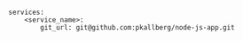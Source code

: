 <!-- usedin: [ _includes/_inlines/Deployment/common/building-your-service/building-your-service_git-url.md] -->

```

services:
    <service_name>:
        git_url: git@github.com:pkallberg/node-js-app.git

```
